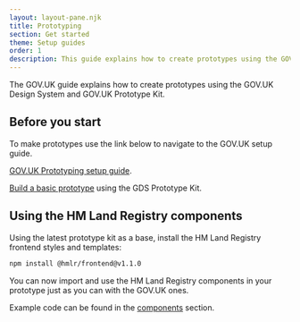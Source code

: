 ```yaml
---
layout: layout-pane.njk
title: Prototyping
section: Get started
theme: Setup guides
order: 1
description: This guide explains how to create prototypes using the GOV.UK Design System and GOV.UK Prototype Kit
---
```


The GOV.UK guide explains how to create prototypes using the GOV.UK Design System and GOV.UK Prototype Kit.

## Before you start

To make prototypes use the link below to navigate to the GOV.UK setup guide.

[GOV.UK Prototyping setup guide](https://design-system.service.gov.uk/get-started/prototyping/).

[Build a basic prototype](https://govuk-prototype-kit.herokuapp.com/docs/make-first-prototype/start) using the GDS Prototype Kit.

## Using the HM Land Registry components

Using the latest prototype kit as a base, install the HM Land Registry frontend styles and templates:

```sh
npm install @hmlr/frontend@v1.1.0
```

You can now import and use the HM Land Registry components in your prototype just as you can with the GOV.UK ones.

Example code can be found in the [components](/components/) section.
